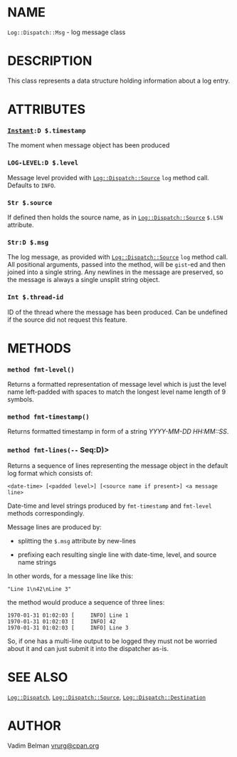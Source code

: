 NAME
====



`Log::Dispatch::Msg` - log message class

DESCRIPTION
===========



This class represents a data structure holding information about a log entry.

ATTRIBUTES
==========



### [`Instant`](https://docs.raku.org/type/Instant)`:D $.timestamp`

The moment when message object has been produced

### `LOG-LEVEL:D $.level`

Message level provided with [`Log::Dispatch::Source`](Source.md) `log` method call. Defaults to `INFO`.

### `Str $.source`

If defined then holds the source name, as in [`Log::Dispatch::Source`](Source.md) `$.LSN` attribute.

### `Str:D $.msg`

The log message, as provided with [`Log::Dispatch::Source`](Source.md) `log` method call. All positional arguments, passed into the method, will be `gist`-ed and then joined into a single string. Any newlines in the message are preserved, so the message is always a single unsplit string object.

### `Int $.thread-id`

ID of the thread where the message has been produced. Can be undefined if the source did not request this feature.

METHODS
=======



### `method fmt-level()`

Returns a formatted representation of message level which is just the level name left-padded with spaces to match the longest level name length of 9 symbols.

### `method fmt-timestamp()`

Returns formatted timestamp in form of a string *YYYY-MM-DD HH:MM::SS*.

### `method fmt-lines(--` Seq:D)>

Returns a sequence of lines representing the message object in the default log format which consists of:

    <date-time> [<padded level>] [<source name if present>] <a message line>

Date-time and level strings produced by `fmt-timestamp` and `fmt-level` methods correspondingly.

Message lines are produced by:

  * splitting the `$.msg` attribute by new-lines

  * prefixing each resulting single line with date-time, level, and source name strings

In other words, for a message line like this:

    "Line 1\n42\nLine 3"

the method would produce a sequence of three lines:

    1970-01-31 01:02:03 [     INFO] Line 1
    1970-01-31 01:02:03 [     INFO] 42
    1970-01-31 01:02:03 [     INFO] Line 3

So, if one has a multi-line output to be logged they must not be worried about it and can just submit it into the dispatcher as-is.

SEE ALSO
========

[`Log::Dispatch`](../Dispatch.md), [`Log::Dispatch::Source`](Source.md), [`Log::Dispatch::Destination`](Destination.md)

AUTHOR
======

Vadim Belman <vrurg@cpan.org>

